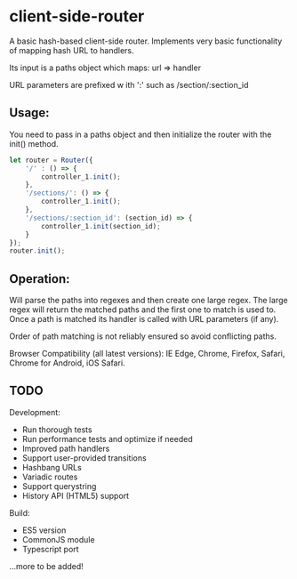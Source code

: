 # client-side-router

A basic hash-based client-side router.
Implements very basic functionality of mapping hash URL to handlers.

Its input is a paths object which maps:
  url => handler

URL parameters are prefixed w ith ':' such as /section/:section_id

## Usage:

You need to pass in a paths object and then initialize the router with the init() method.
```javascript
let router = Router({
	'/' : () => {
		controller_1.init();
	},
	'/sections/': () => {
		controller_1.init();
	},
	'/sections/:section_id': (section_id) => {
		controller_1.init(section_id);
	}
});
router.init();
```

## Operation:
Will parse the paths into regexes and then create one large regex.
The large regex will return the matched paths and the first one to match
is used to. Once a path is matched its handler is called with URL
parameters (if any). 

Order of path matching is not reliably ensured so avoid conflicting paths.


Browser Compatibility (all latest versions):
	IE Edge, Chrome, Firefox, Safari, Chrome for Android, iOS Safari.

## TODO

Development:
- Run thorough tests
- Run performance tests and optimize if needed
- Improved path handlers
- Support user-provided transitions
- Hashbang URLs
- Variadic routes
- Support querystring
- History API (HTML5) support

Build:
- ES5 version
- CommonJS module
- Typescript port

...more to be added!
	
